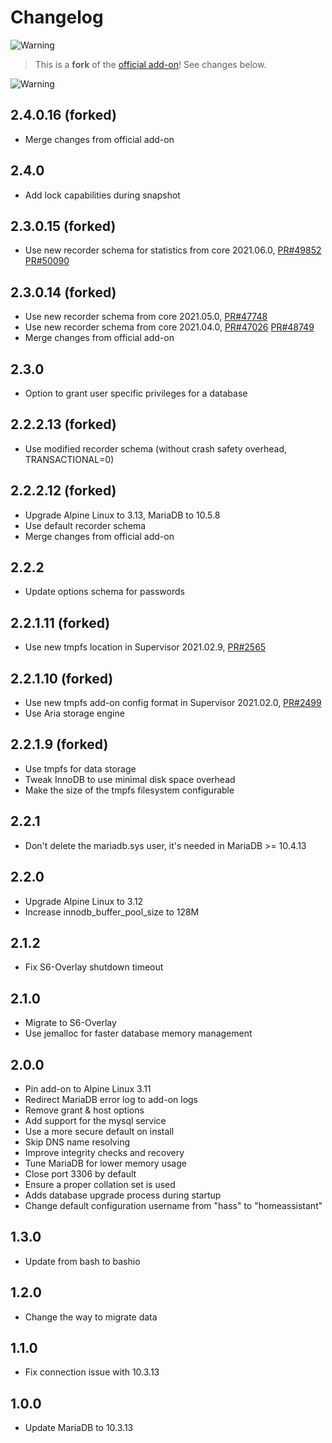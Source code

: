 # Changelog

![Warning][warning_stripe]

> This is a **fork** of the [official add-on][official_addon]! See changes below.

![Warning][warning_stripe]

## 2.4.0.16 (forked)

- Merge changes from official add-on

## 2.4.0

- Add lock capabilities during snapshot

## 2.3.0.15 (forked)

- Use new recorder schema for statistics from core 2021.06.0, [PR#49852](https://github.com/home-assistant/core/pull/49852) [PR#50090](https://github.com/home-assistant/core/pull/50090)

## 2.3.0.14 (forked)

- Use new recorder schema from core 2021.05.0, [PR#47748](https://github.com/home-assistant/core/pull/47748)
- Use new recorder schema from core 2021.04.0, [PR#47026](https://github.com/home-assistant/core/pull/47026) [PR#48749](https://github.com/home-assistant/core/pull/48749)
- Merge changes from official add-on

## 2.3.0

- Option to grant user specific privileges for a database

## 2.2.2.13 (forked)

- Use modified recorder schema (without crash safety overhead, TRANSACTIONAL=0)

## 2.2.2.12 (forked)

- Upgrade Alpine Linux to 3.13, MariaDB to 10.5.8
- Use default recorder schema
- Merge changes from official add-on

## 2.2.2

- Update options schema for passwords

## 2.2.1.11 (forked)

- Use new tmpfs location in Supervisor 2021.02.9, [PR#2565](https://github.com/home-assistant/supervisor/pull/2565)

## 2.2.1.10 (forked)

- Use new tmpfs add-on config format in Supervisor 2021.02.0, [PR#2499](https://github.com/home-assistant/supervisor/pull/2499)
- Use Aria storage engine

## 2.2.1.9 (forked)

- Use tmpfs for data storage
- Tweak InnoDB to use minimal disk space overhead
- Make the size of the tmpfs filesystem configurable

## 2.2.1

- Don't delete the mariadb.sys user, it's needed in MariaDB >= 10.4.13

## 2.2.0

- Upgrade Alpine Linux to 3.12
- Increase innodb_buffer_pool_size to 128M

## 2.1.2

- Fix S6-Overlay shutdown timeout

## 2.1.0

- Migrate to S6-Overlay
- Use jemalloc for faster database memory management

## 2.0.0

- Pin add-on to Alpine Linux 3.11
- Redirect MariaDB error log to add-on logs
- Remove grant & host options
- Add support for the mysql service
- Use a more secure default on install
- Skip DNS name resolving
- Improve integrity checks and recovery
- Tune MariaDB for lower memory usage
- Close port 3306 by default
- Ensure a proper collation set is used
- Adds database upgrade process during startup
- Change default configuration username from "hass" to "homeassistant"

## 1.3.0

- Update from bash to bashio

## 1.2.0

- Change the way to migrate data

## 1.1.0

- Fix connection issue with 10.3.13

## 1.0.0

- Update MariaDB to 10.3.13

[warning_stripe]: https://github.com/lmagyar/homeassistant-addon-mariadb-inmemory/raw/master/mariadb/warning_stripe.png
[official_addon]: https://github.com/home-assistant/addons/tree/master/mariadb
